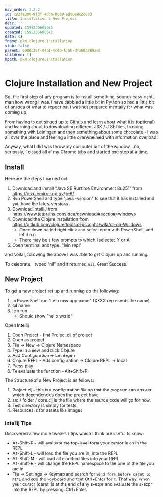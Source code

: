 ```yaml
---
nav_order: 3.3.2
id: c82fe208-9f3f-4dba-8c09-ed00ee62c683
title: Installation & New Project
desc: ''
updated: 1599236608573
created: 1599236608573
data: {}
fname: pkm.clojure.installation
stub: false
parent: 6000b39f-04b1-4c49-b75b-dfa603889aa0
children: []
hpath: pkm.clojure.installation
---
```

# Clojure Installation and New Project

So, the first step of any program is to install something, sounds easy right, man how wrong I was.  I have dabbled a little bit in Python so had a little bit of an idea of what to expect but I was not prepared mentally for what was coming up.

From having to get singed up to Github and learn about what it is (optional) and learning about to downloading different JDK / J SE files,  to doing something with Leiningen and then something about some chocolate - I was all over the place and feeling a little overwhelmed with information overload. 

Anyway, what I did was throw my computer out of the window....no, seriously, I closed all of my Chrome tabs and started one step at a time. 

## Install

Here are the steps I carried out:

1. Download and install "Java SE Runtime Environment 8u251" from <https://oraclemirror.np.gy/jre8/>
2. Run PowerShell and type "java -version" to see that it has installed and you have the latest versions
3. Download IntelliJ from <https://www.jetbrains.com/idea/download/#section=windows>
4. Download the Clojure installation from <https://github.com/clojure/tools.deps.alpha/wiki/clj-on-Windows>
   - Once downloaded right click and select open with PowerShell, and let it run
   - There may be a few prompts to which I selected Y or A
5. Open terminal and type: "lein repl"

and Voila!, following the above I was able to get Clojure up and running. 

To celebrate, I typed "nil" and it returned `nil`. Great Success.

## New Project

To get a new project set up and running do the following:

1. In PowerShell run "Lein new app name" (XXXX represents the name)
2. cd name
3. lein run
   - Should show "hello world"

Open Intellij

1. Open Project - find Project.clj of project
2. Open as project
3. File -> New -> Clojure Namespace.
4. Type in a new and click Clojure
5. Add Configuration -> Leiningen
6. Clojure REPL - Add configuration -> Clojure REPL -> local
7. Press play
8. To evaluate the function - Alt+Shift+P

The Structure of a New Project is as follows:

1. Project.clj - this is a configuration file so that the program can answer which dependencies does the project have
2. src / folder / core.clj is the file where the source code will go for now.
3. Test directory is simply for tests
4. Resources is for assets like images  

### Intellij Tips

Discovered a few more tweaks / tips which I think are useful to know:

- Alt-Shift-P - will evaluate the top-level form your cursor is on in the REPL
- Alt-Shift-L - will load the file you are in, into the REPL
- Alt-Shift-M - will load all modified files into your REPL
- Alt-Shift-R - will change the REPL namespace to the one of the file you are in
- File -> Settings -> Keymap and search for `Send form before caret to REPL` and add the keyboard shortcut Ctrl+Enter for it. That way, when your cursor (caret) is at the end of any s-expr and evaluate the s-expr into the REPL by pressing: Ctrl+Enter.
